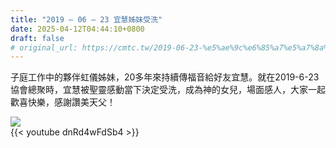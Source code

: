 ```yaml
---
title: "2019 – 06 – 23 宜慧姊妹受洗"
date: 2025-04-12T04:44:10+0800
draft: false
# original_url: https://cmtc.tw/2019-06-23-%e5%ae%9c%e6%85%a7%e5%a7%8a%e5%a6%b9%e5%8f%97%e6%b4%97
---
```



子庭工作中的夥伴虹儀姊妹，20多年來持續傳福音給好友宜慧。就在2019-6-23協會總聚時，宜慧被聖靈感動當下決定受洗，成為神的女兒，場面感人，大家一起歡喜快樂，感謝讚美天父！

![](/images/宜慧受洗.png)
<br>
{{< youtube dnRd4wFdSb4 >}}
